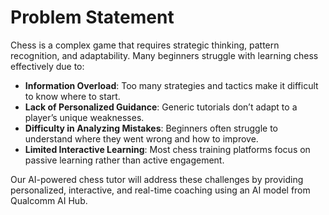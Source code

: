 # Problem Statement

Chess is a complex game that requires strategic thinking, pattern recognition, and adaptability. Many beginners struggle with learning chess effectively due to:

- **Information Overload**: Too many strategies and tactics make it difficult to know where to start.
- **Lack of Personalized Guidance**: Generic tutorials don’t adapt to a player’s unique weaknesses.
- **Difficulty in Analyzing Mistakes**: Beginners often struggle to understand where they went wrong and how to improve.
- **Limited Interactive Learning**: Most chess training platforms focus on passive learning rather than active engagement.

Our AI-powered chess tutor will address these challenges by providing personalized, interactive, and real-time coaching using an AI model from Qualcomm AI Hub.